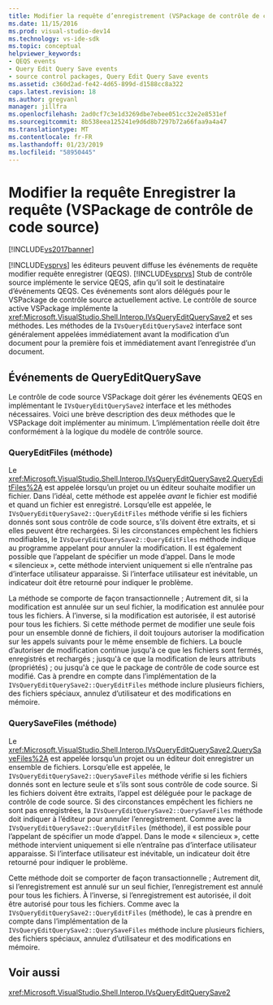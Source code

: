 ```yaml
---
title: Modifier la requête d’enregistrement (VSPackage de contrôle de code Source) de requête | Microsoft Docs
ms.date: 11/15/2016
ms.prod: visual-studio-dev14
ms.technology: vs-ide-sdk
ms.topic: conceptual
helpviewer_keywords:
- QEQS events
- Query Edit Query Save events
- source control packages, Query Edit Query Save events
ms.assetid: c360d2ad-fe42-4d65-899d-d1588cc8a322
caps.latest.revision: 18
ms.author: gregvanl
manager: jillfra
ms.openlocfilehash: 2ad0cf7c3e1d3269dbe7ebee051cc32e2e8531ef
ms.sourcegitcommit: 8b538eea125241e9d6d8b7297b72a66faa9a4a47
ms.translationtype: MT
ms.contentlocale: fr-FR
ms.lasthandoff: 01/23/2019
ms.locfileid: "58950445"
---
```

# <a name="query-edit-query-save-source-control-vspackage"></a>Modifier la requête Enregistrer la requête (VSPackage de contrôle de code source)
[!INCLUDE[vs2017banner](../../includes/vs2017banner.md)]

[!INCLUDE[vsprvs](../../includes/vsprvs-md.md)] les éditeurs peuvent diffuse les événements de requête modifier requête enregistrer (QEQS). [!INCLUDE[vsprvs](../../includes/vsprvs-md.md)] Stub de contrôle source implémente le service QEQS, afin qu’il soit le destinataire d’événements QEQS. Ces événements sont alors délégués pour le VSPackage de contrôle source actuellement active. Le contrôle de source active VSPackage implémente la <xref:Microsoft.VisualStudio.Shell.Interop.IVsQueryEditQuerySave2> et ses méthodes. Les méthodes de la `IVsQueryEditQuerySave2` interface sont généralement appelées immédiatement avant la modification d’un document pour la première fois et immédiatement avant l’enregistrée d’un document.  
  
## <a name="queryeditquerysave-events"></a>Événements de QueryEditQuerySave  
 Le contrôle de code source VSPackage doit gérer les événements QEQS en implémentant le `IVsQueryEditQuerySave2` interface et les méthodes nécessaires. Voici une brève description des deux méthodes que le VSPackage doit implémenter au minimum. L’implémentation réelle doit être conformément à la logique du modèle de contrôle source.  
  
### <a name="queryeditfiles-method"></a>QueryEditFiles (méthode)  
 Le <xref:Microsoft.VisualStudio.Shell.Interop.IVsQueryEditQuerySave2.QueryEditFiles%2A> est appelée lorsqu’un projet ou un éditeur souhaite modifier un fichier. Dans l’idéal, cette méthode est appelée *avant* le fichier est modifié et quand un fichier est enregistré. Lorsqu’elle est appelée, le `IVsQueryEditQuerySave2::QueryEditFiles` méthode vérifie si les fichiers donnés sont sous contrôle de code source, s’ils doivent être extraits, et si elles peuvent être rechargées. Si les circonstances empêchent les fichiers modifiables, le `IVsQueryEditQuerySave2::QueryEditFiles` méthode indique au programme appelant pour annuler la modification. Il est également possible que l’appelant de spécifier un mode d’appel. Dans le mode « silencieux », cette méthode intervient uniquement si elle n’entraîne pas d’interface utilisateur apparaisse. Si l’interface utilisateur est inévitable, un indicateur doit être retourné pour indiquer le problème.  
  
 La méthode se comporte de façon transactionnelle ; Autrement dit, si la modification est annulée sur un seul fichier, la modification est annulée pour tous les fichiers. À l’inverse, si la modification est autorisée, il est autorisé pour tous les fichiers. Si cette méthode permet de modifier une seule fois pour un ensemble donné de fichiers, il doit toujours autoriser la modification sur les appels suivants pour le même ensemble de fichiers. La boucle d’autoriser de modification continue jusqu'à ce que les fichiers sont fermés, enregistrés et rechargés ; jusqu'à ce que la modification de leurs attributs (propriétés) ; ou jusqu'à ce que le package de contrôle de code source est modifié. Cas à prendre en compte dans l’implémentation de la `IVsQueryEditQuerySave2::QueryEditFiles` méthode inclure plusieurs fichiers, des fichiers spéciaux, annulez d’utilisateur et des modifications en mémoire.  
  
### <a name="querysavefiles-method"></a>QuerySaveFiles (méthode)  
 Le <xref:Microsoft.VisualStudio.Shell.Interop.IVsQueryEditQuerySave2.QuerySaveFiles%2A> est appelée lorsqu’un projet ou un éditeur doit enregistrer un ensemble de fichiers. Lorsqu’elle est appelée, le `IVsQueryEditQuerySave2::QuerySaveFiles` méthode vérifie si les fichiers donnés sont en lecture seule et s’ils sont sous contrôle de code source. Si les fichiers doivent être extraits, l’appel est déléguée pour le package de contrôle de code source. Si des circonstances empêchent les fichiers ne sont pas enregistrées, la `IVsQueryEditQuerySave2::QuerySaveFiles` méthode doit indiquer à l’éditeur pour annuler l’enregistrement. Comme avec la `IVsQueryEditQuerySave2::QueryEditFiles` (méthode), il est possible pour l’appelant de spécifier un mode d’appel. Dans le mode « silencieux », cette méthode intervient uniquement si elle n’entraîne pas d’interface utilisateur apparaisse. Si l’interface utilisateur est inévitable, un indicateur doit être retourné pour indiquer le problème.  
  
 Cette méthode doit se comporter de façon transactionnelle ; Autrement dit, si l’enregistrement est annulé sur un seul fichier, l’enregistrement est annulé pour tous les fichiers. À l’inverse, si l’enregistrement est autorisée, il doit être autorisé pour tous les fichiers. Comme avec la `IVsQueryEditQuerySave2::QueryEditFiles` (méthode), le cas à prendre en compte dans l’implémentation de la `IVsQueryEditQuerySave2::QuerySaveFiles` méthode inclure plusieurs fichiers, des fichiers spéciaux, annulez d’utilisateur et des modifications en mémoire.  
  
## <a name="see-also"></a>Voir aussi  
 <xref:Microsoft.VisualStudio.Shell.Interop.IVsQueryEditQuerySave2>
